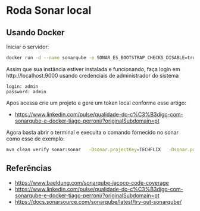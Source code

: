 # Roda Sonar local

## Usando Docker

Iniciar o servidor:
```bash
docker run -d --name sonarqube -e SONAR_ES_BOOTSTRAP_CHECKS_DISABLE=true -p 9000:9000 sonarqube:latest
```
Assim que sua instância estiver instalada e funcionando, faça login em http://localhost:9000 usando credenciais de administrador do sistema
```
login: admin
password: admin
```
Apos acessa crie um projeto e gere um token local conforme esse artigo:
- https://www.linkedin.com/pulse/qualidade-do-c%C3%B3digo-com-sonarqube-e-docker-tiago-perroni/?originalSubdomain=pt

Agora basta abrir o terminal e execulta o comando fornecido no sonar como esse de exemplo:
```bash
mvn clean verify sonar:sonar   -Dsonar.projectKey=TECHFLIX   -Dsonar.projectName='TECHFLIX'   -Dsonar.host.url=http://localhost:9000   -Dsonar.token=sqp_b224e35b15ccf47bdf0d3fa9453daa2e8a876a3c
```
## Referências
- https://www.baeldung.com/sonarqube-jacoco-code-coverage
- https://www.linkedin.com/pulse/qualidade-do-c%C3%B3digo-com-sonarqube-e-docker-tiago-perroni/?originalSubdomain=pt
- https://docs.sonarsource.com/sonarqube/latest/try-out-sonarqube/
